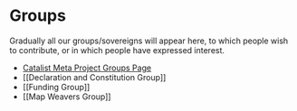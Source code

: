 # Groups
Gradually all our groups/sovereigns will appear here, to which people wish to contribute, or in which people have expressed interest.
- [Catalist Meta Project Groups Page](https://www.catalist.network/group-public/lionsberg-meta-project)
- [[Declaration and Constitution Group]]
- [[Funding Group]]
- [[Map Weavers Group]]
